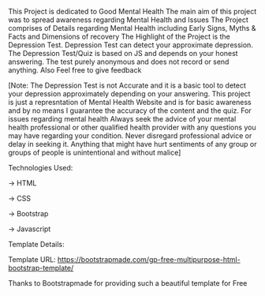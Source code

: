 This Project is dedicated to Good Mental Health
The main aim of this project was to spread awareness regarding Mental Health and Issues
The Project comprises of Details regarding Mental Health including Early Signs, Myths & Facts and Dimensions of recovery
The Highlight of the Project is the Depression Test.
Depression Test can detect your approximate depression.
The Depression Test/Quiz is based on JS and depends on your honest answering.
The test purely anonymous and does not record or send anything.
Also Feel free to give feedback

[Note: The Depression Test is not Accurate and it is a basic tool to detect your depression approximately depending on your answering. This project is just a represntation of Mental Health Website 
and is for basic awareness and by no means I guarantee the accuracy of the content and the quiz. For issues regarding mental health Always seek the advice of your mental health professional or other 
qualified health provider with any questions you may have regarding your condition. Never disregard professional advice or delay in seeking it. Anything that might have hurt sentiments of any group or groups of people is unintentional and without malice]

Technologies Used:

-> HTML

-> CSS

-> Bootstrap

-> Javascript

Template Details:

Template URL: https://bootstrapmade.com/gp-free-multipurpose-html-bootstrap-template/

Thanks to Bootstrapmade for providing such a beautiful template for Free
